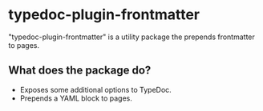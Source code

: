 # typedoc-plugin-frontmatter

"typedoc-plugin-frontmatter" is a utility package the prepends frontmatter to pages.

## What does the package do?

- Exposes some additional options to TypeDoc.
- Prepends a YAML block to pages.
